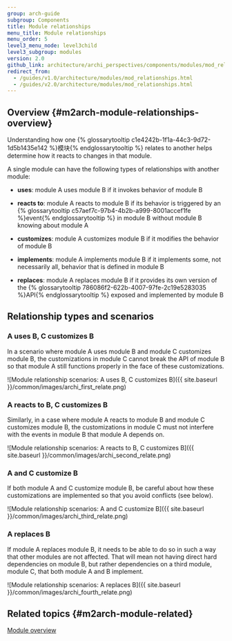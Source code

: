 ```yaml
---
group: arch-guide
subgroup: Components
title: Module relationships
menu_title: Module relationships
menu_order: 5
level3_menu_node: level3child
level3_subgroup: modules
version: 2.0
github_link: architecture/archi_perspectives/components/modules/mod_relationships.md
redirect_from:
  - /guides/v1.0/architecture/modules/mod_relationships.html
  - /guides/v2.0/architecture/modules/mod_relationships.html
---
```


## Overview {#m2arch-module-relationships-overview}

Understanding how one {% glossarytooltip c1e4242b-1f1a-44c3-9d72-1d5b1435e142 %}模块{% endglossarytooltip %} relates to another helps determine how it reacts to changes in that module.

A single module can have the following types of relationships with another module:

* **uses**: module A uses module B if it invokes behavior of module B

* **reacts to**: module A reacts to module B if its behavior is triggered by an {% glossarytooltip c57aef7c-97b4-4b2b-a999-8001accef1fe %}event{% endglossarytooltip %} in module B without module B knowing about module A

* **customizes**: module A customizes module B if it modifies the behavior of module B

* **implements**: module A implements module B if it implements some, not necessarily all, behavior that is defined in module B

* **replaces**: module A replaces module B if it provides its own version of the {% glossarytooltip 786086f2-622b-4007-97fe-2c19e5283035 %}API{% endglossarytooltip %} exposed and implemented by module B

## Relationship types and scenarios

### A uses B, C customizes B

In a scenario where module A uses module B and module C customizes module B, the customizations in module C cannot break the API of module B so that module A still functions properly in the face of these customizations.

![Module relationship scenarios: A uses B, C customizes B]({{ site.baseurl }}/common/images/archi_first_relate.png)

### A reacts to B, C customizes B

Similarly, in a case where module A reacts to module B and module C customizes module B, the customizations in module C must not interfere with the events in module B that module A depends on.

![Module relationship scenarios: A reacts to B, C customizes B]({{ site.baseurl }}/common/images/archi_second_relate.png)

### A and C customize B

<p>If both module A and C customize module B, be careful about how these customizations are implemented so that you avoid conflicts (see below).</p>

![Module relationship scenarios: A and C customize B]({{ site.baseurl }}/common/images/archi_third_relate.png)

### A replaces B

If module A replaces module B, it needs to be able to do so in such a way that other modules are not affected. That will mean not having direct hard dependencies on module B, but rather dependencies on a third module, module C, that both module A and B implement.

![Module relationship scenarios: A replaces B]({{ site.baseurl }}/common/images/archi_fourth_relate.png)

## Related topics {#m2arch-module-related}

<a href="{{ page.baseurl }}/architecture/archi_perspectives/components/modules/mod_intro.html">Module overview</a>
